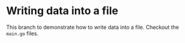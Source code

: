 # Writing data into a file
This branch to demonstrate how to write data into a file. Checkout the `main.go` files.

